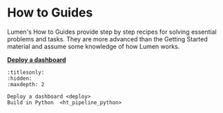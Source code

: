 # How to Guides


Lumen's How to Guides provide step by step recipes for solving
essential problems and tasks. They are more advanced than the 
Getting Started material and assume some knowledge of how Lumen works.



**[Deploy a dashboard](Deploy/deploy.md)**


```{toctree}
:titlesonly:
:hidden:
:maxdepth: 2

Deploy a dashboard <deploy>
Build in Python  <ht_pipeline_python>
```